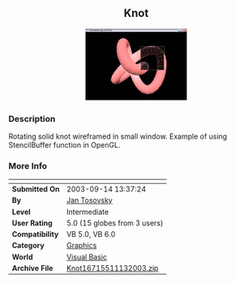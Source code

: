﻿<div align="center">

## Knot

<img src="PIC200311131548265423.jpg">
</div>

### Description

Rotating solid knot wireframed in small window. Example of using StencilBuffer function in OpenGL.
 
### More Info
 


<span>             |<span>
---                |---
**Submitted On**   |2003-09-14 13:37:24
**By**             |[Jan Tosovsky](https://github.com/Planet-Source-Code/PSCIndex/blob/master/ByAuthor/jan-tosovsky.md)
**Level**          |Intermediate
**User Rating**    |5.0 (15 globes from 3 users)
**Compatibility**  |VB 5\.0, VB 6\.0
**Category**       |[Graphics](https://github.com/Planet-Source-Code/PSCIndex/blob/master/ByCategory/graphics__1-46.md)
**World**          |[Visual Basic](https://github.com/Planet-Source-Code/PSCIndex/blob/master/ByWorld/visual-basic.md)
**Archive File**   |[Knot16715511132003\.zip](https://github.com/Planet-Source-Code/jan-tosovsky-knot__1-49880/archive/master.zip)








